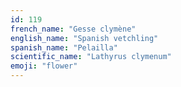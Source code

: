 ```yaml
---
id: 119
french_name: "Gesse clymène"
english_name: "Spanish vetchling"
spanish_name: "Pelailla"
scientific_name: "Lathyrus clymenum"
emoji: "flower"
---
```

